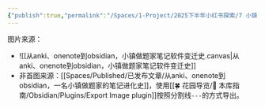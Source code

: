 ```yaml
---
{"publish":true,"permalink":"/Spaces/1-Project/2025下半年小红书探索/7 小镇做题家的笔记进化史.md","created":"2025-07-15","modified":"2025-07-15","published":"2025-07-17T11:08:43.303+08:00","cssclasses":""}
---
```



图片来源：

- ![[从anki、onenote到obsidian，小镇做题家笔记软件变迁史.canvas|从anki、onenote到obsidian，小镇做题家笔记软件变迁史]]
- 非首图来源：[[Spaces/Published/已发布文章/从anki、onenote到obsidian，一名小镇做题家的笔记进化史]]，使用[[🍀 花园导览/🧰 本库指南/Obsidian/Plugins/Export Image plugin]]按照分割线`---`的方式导出。

